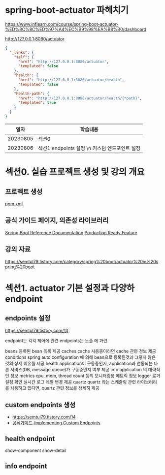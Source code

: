 # spring-boot-actuator 파헤치기
https://www.inflearn.com/course/spring-boot-actuator-%ED%8C%8C%ED%97%A4%EC%B9%98%EA%B8%B0/dashboard

http://127.0.0.1:8080/actuator
```json
{
  "_links": {
    "self": {
      "href": "http://127.0.0.1:8080/actuator",
      "templated": false
    },
    "health": {
      "href": "http://127.0.0.1:8080/actuator/health",
      "templated": false
    },
    "health-path": {
      "href": "http://127.0.0.1:8080/actuator/health/{*path}",
      "templated": true
    }
  }
}
```

| 일자       | 학습내용                             |
|----------|----------------------------------|
| 20230805 | 섹션0                              |
| 20230806 | 섹션1 endpoints 설정 \n 커스텀 엔드포인트 설정 |

# 섹션0. 실습 프로젝트 생성 및 강의 개요
## 프로젝트 생성
[pom.xml](pom.xml)
## 공식 가이드 페이지, 의존성 라이브러리
[Spring Boot Reference Documentation](https://docs.spring.io/spring-boot/docs/current/reference/html/)
[Production Ready Feature](https://docs.spring.io/spring-boot/docs/current/reference/html/actuator.html#actuator)
## 강의 자료
https://semtul79.tistory.com/category/spring%20boot/actuator%20in%20spring%20boot

# 섹션1. actuator 기본 설정과 다양하 endpoint
## endpoints 설정
https://semtul79.tistory.com/13

endpoint는 각각 제어에 관련
endpoints는 노출 에 과련

beans	등록된 bean 목록 제공
caches	cache 사용중이라면 cache 관련 정보 제공
conditions	spring auto configuration 에 의해 bean으로 등록된것과 그렇지 않은 것의 상세 이유를 제공
health	application이 구동중인지, application과 연동되는 다른 서비스(DB, message queue)가 구동중인지 여부 제공
info	application 의 대략적인 정보
metrics	cpu, mem, thread count 등의 모니터링용 메트릭 정보
logger	로거 설정 확인 실시간 로그 레벨 변경 제공
quartz	quartz 라는 스케줄링 관련 라이브러리를 사용하고 있다면, quartz 관련 정보를 상세히 제공

## custom endpoints 생성
- https://semtul79.tistory.com/14  
- <a href="https://docs.spring.io/spring-boot/docs/current/reference/html/actuator.html#actuator.endpoints.implementing-custom">공식가이드-Implementing Custom Endpoints</a>

## health endpoint
show-component
show-detail

## info endpoint
